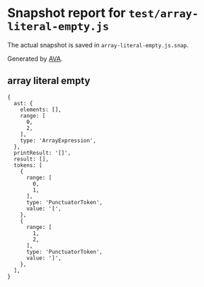 # Snapshot report for `test/array-literal-empty.js`

The actual snapshot is saved in `array-literal-empty.js.snap`.

Generated by [AVA](https://ava.li).

## array literal empty

    {
      ast: {
        elements: [],
        range: [
          0,
          2,
        ],
        type: 'ArrayExpression',
      },
      printResult: '[]',
      result: [],
      tokens: [
        {
          range: [
            0,
            1,
          ],
          type: 'PunctuatorToken',
          value: '[',
        },
        {
          range: [
            1,
            2,
          ],
          type: 'PunctuatorToken',
          value: ']',
        },
      ],
    }
